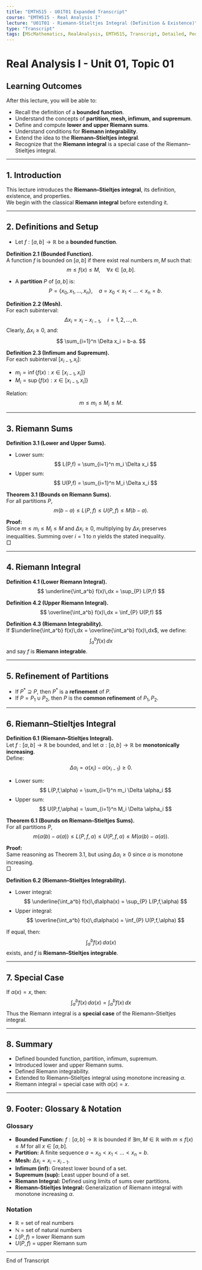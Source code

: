 ```yaml
---
title: "EMTH515 - U01T01 Expanded Transcript"
course: "EMTH515 - Real Analysis I"
lecture: "U01T01 - Riemann-Stieltjes Integral (Definition & Existence)"
type: "Transcript"
tags: [MScMathematics, RealAnalysis, EMTH515, Transcript, Detailed, Pedagogical]
---
```


# Real Analysis I - Unit 01, Topic 01

## Learning Outcomes
After this lecture, you will be able to:
- Recall the definition of a **bounded function**.
- Understand the concepts of **partition, mesh, infimum, and supremum**.
- Define and compute **lower and upper Riemann sums**.
- Understand conditions for **Riemann integrability**.
- Extend the idea to the **Riemann–Stieltjes integral**.
- Recognize that the **Riemann integral** is a special case of the Riemann–Stieltjes integral.

---

## 1. Introduction
This lecture introduces the **Riemann–Stieltjes integral**, its definition, existence, and properties.  
We begin with the classical **Riemann integral** before extending it.

---

## 2. Definitions and Setup

- Let $f:[a,b] \to \mathbb{R}$ be a **bounded function**.

**Definition 2.1 (Bounded Function).**  
A function $f$ is bounded on $[a,b]$ if there exist real numbers $m, M$ such that:
$$
m \leq f(x) \leq M, \quad \forall x \in [a,b].
$$

- A **partition** $P$ of $[a,b]$ is:
$$
P = \{x_0, x_1, \dots, x_n\}, \quad a=x_0 < x_1 < \dots < x_n=b.
$$

**Definition 2.2 (Mesh).**  
For each subinterval:
$$
\Delta x_i = x_i - x_{i-1}, \quad i=1,2,\dots,n.
$$
Clearly, $\Delta x_i \geq 0$, and:
$$
\sum_{i=1}^n \Delta x_i = b-a.
$$

**Definition 2.3 (Infimum and Supremum).**  
For each subinterval $[x_{i-1},x_i]$:
- $m_i = \inf \{f(x): x \in [x_{i-1},x_i]\}$  
- $M_i = \sup \{f(x): x \in [x_{i-1},x_i]\}$  

Relation:
$$
m \leq m_i \leq M_i \leq M.
$$

---

## 3. Riemann Sums

**Definition 3.1 (Lower and Upper Sums).**  
- Lower sum:
$$
L(P,f) = \sum_{i=1}^n m_i \Delta x_i
$$
- Upper sum:
$$
U(P,f) = \sum_{i=1}^n M_i \Delta x_i
$$

**Theorem 3.1 (Bounds on Riemann Sums).**  
For all partitions $P$,
$$
m(b-a) \leq L(P,f) \leq U(P,f) \leq M(b-a).
$$

**Proof:**  
Since $m \leq m_i \leq M_i \leq M$ and $\Delta x_i \geq 0$, multiplying by $\Delta x_i$ preserves inequalities. Summing over $i=1$ to $n$ yields the stated inequality.  
□

---

## 4. Riemann Integral

**Definition 4.1 (Lower Riemann Integral).**
$$
\underline{\int_a^b} f(x)\,dx = \sup_{P} L(P,f)
$$

**Definition 4.2 (Upper Riemann Integral).**
$$
\overline{\int_a^b} f(x)\,dx = \inf_{P} U(P,f)
$$

**Definition 4.3 (Riemann Integrability).**  
If $\underline{\int_a^b} f(x)\,dx = \overline{\int_a^b} f(x)\,dx$, we define:
$$
\int_a^b f(x)\,dx
$$
and say $f$ is **Riemann integrable**.

---

## 5. Refinement of Partitions

- If $P^* \supseteq P$, then $P^*$ is a **refinement** of $P$.  
- If $P = P_1 \cup P_2$, then $P$ is the **common refinement** of $P_1, P_2$.

---

## 6. Riemann–Stieltjes Integral

**Definition 6.1 (Riemann–Stieltjes Integral).**  
Let $f:[a,b] \to \mathbb{R}$ be bounded, and let $\alpha:[a,b]\to\mathbb{R}$ be **monotonically increasing**.  
Define:
$$
\Delta \alpha_i = \alpha(x_i) - \alpha(x_{i-1}) \geq 0.
$$

- Lower sum:
$$
L(P,f,\alpha) = \sum_{i=1}^n m_i \Delta \alpha_i
$$
- Upper sum:
$$
U(P,f,\alpha) = \sum_{i=1}^n M_i \Delta \alpha_i
$$

**Theorem 6.1 (Bounds on Riemann–Stieltjes Sums).**  
For all partitions $P$,
$$
m(\alpha(b)-\alpha(a)) \leq L(P,f,\alpha) \leq U(P,f,\alpha) \leq M(\alpha(b)-\alpha(a)).
$$

**Proof:**  
Same reasoning as Theorem 3.1, but using $\Delta \alpha_i \geq 0$ since $\alpha$ is monotone increasing.  
□

**Definition 6.2 (Riemann–Stieltjes Integrability).**  
- Lower integral:
$$
\underline{\int_a^b} f(x)\,d\alpha(x) = \sup_{P} L(P,f,\alpha)
$$
- Upper integral:
$$
\overline{\int_a^b} f(x)\,d\alpha(x) = \inf_{P} U(P,f,\alpha)
$$

If equal, then:
$$
\int_a^b f(x)\,d\alpha(x)
$$
exists, and $f$ is **Riemann–Stieltjes integrable**.

---

## 7. Special Case

If $\alpha(x) = x$, then:
$$
\int_a^b f(x)\,d\alpha(x) = \int_a^b f(x)\,dx
$$
Thus the Riemann integral is a **special case** of the Riemann–Stieltjes integral.

---

## 8. Summary
- Defined bounded function, partition, infimum, supremum.  
- Introduced lower and upper Riemann sums.  
- Defined Riemann integrability.  
- Extended to Riemann–Stieltjes integral using monotone increasing $\alpha$.  
- Riemann integral = special case with $\alpha(x)=x$.

---

## 9. Footer: Glossary & Notation

### Glossary
- **Bounded Function:** $f:[a,b]\to\mathbb{R}$ is bounded if $\exists m,M \in \mathbb{R}$ with $m \leq f(x)\leq M$ for all $x\in[a,b]$.  
- **Partition:** A finite sequence $a=x_0<x_1<\dots<x_n=b$.  
- **Mesh:** $\Delta x_i = x_i-x_{i-1}$.  
- **Infimum (inf):** Greatest lower bound of a set.  
- **Supremum (sup):** Least upper bound of a set.  
- **Riemann Integral:** Defined using limits of sums over partitions.  
- **Riemann–Stieltjes Integral:** Generalization of Riemann integral with monotone increasing $\alpha$.  

### Notation
- $\mathbb{R}$ = set of real numbers  
- $\mathbb{N}$ = set of natural numbers  
- $L(P,f)$ = lower Riemann sum  
- $U(P,f)$ = upper Riemann sum  

---

End of Transcript
